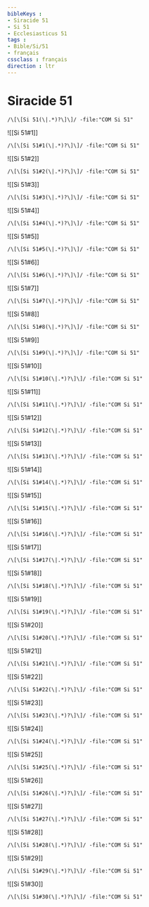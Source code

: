 ```yaml
---
bibleKeys : 
- Siracide 51
- Si 51
- Ecclesiasticus 51
tags : 
- Bible/Si/51
- français
cssclass : français
direction : ltr
---
```


# Siracide 51

```query
/\[\[Si 51(\|.*)?\]\]/ -file:"COM Si 51"
```



![[Si 51#1]]

```query
/\[\[Si 51#1(\|.*)?\]\]/ -file:"COM Si 51"
```

![[Si 51#2]]

```query
/\[\[Si 51#2(\|.*)?\]\]/ -file:"COM Si 51"
```

![[Si 51#3]]

```query
/\[\[Si 51#3(\|.*)?\]\]/ -file:"COM Si 51"
```

![[Si 51#4]]

```query
/\[\[Si 51#4(\|.*)?\]\]/ -file:"COM Si 51"
```

![[Si 51#5]]

```query
/\[\[Si 51#5(\|.*)?\]\]/ -file:"COM Si 51"
```

![[Si 51#6]]

```query
/\[\[Si 51#6(\|.*)?\]\]/ -file:"COM Si 51"
```

![[Si 51#7]]

```query
/\[\[Si 51#7(\|.*)?\]\]/ -file:"COM Si 51"
```

![[Si 51#8]]

```query
/\[\[Si 51#8(\|.*)?\]\]/ -file:"COM Si 51"
```

![[Si 51#9]]

```query
/\[\[Si 51#9(\|.*)?\]\]/ -file:"COM Si 51"
```

![[Si 51#10]]

```query
/\[\[Si 51#10(\|.*)?\]\]/ -file:"COM Si 51"
```

![[Si 51#11]]

```query
/\[\[Si 51#11(\|.*)?\]\]/ -file:"COM Si 51"
```

![[Si 51#12]]

```query
/\[\[Si 51#12(\|.*)?\]\]/ -file:"COM Si 51"
```

![[Si 51#13]]

```query
/\[\[Si 51#13(\|.*)?\]\]/ -file:"COM Si 51"
```

![[Si 51#14]]

```query
/\[\[Si 51#14(\|.*)?\]\]/ -file:"COM Si 51"
```

![[Si 51#15]]

```query
/\[\[Si 51#15(\|.*)?\]\]/ -file:"COM Si 51"
```

![[Si 51#16]]

```query
/\[\[Si 51#16(\|.*)?\]\]/ -file:"COM Si 51"
```

![[Si 51#17]]

```query
/\[\[Si 51#17(\|.*)?\]\]/ -file:"COM Si 51"
```

![[Si 51#18]]

```query
/\[\[Si 51#18(\|.*)?\]\]/ -file:"COM Si 51"
```

![[Si 51#19]]

```query
/\[\[Si 51#19(\|.*)?\]\]/ -file:"COM Si 51"
```

![[Si 51#20]]

```query
/\[\[Si 51#20(\|.*)?\]\]/ -file:"COM Si 51"
```

![[Si 51#21]]

```query
/\[\[Si 51#21(\|.*)?\]\]/ -file:"COM Si 51"
```

![[Si 51#22]]

```query
/\[\[Si 51#22(\|.*)?\]\]/ -file:"COM Si 51"
```

![[Si 51#23]]

```query
/\[\[Si 51#23(\|.*)?\]\]/ -file:"COM Si 51"
```

![[Si 51#24]]

```query
/\[\[Si 51#24(\|.*)?\]\]/ -file:"COM Si 51"
```

![[Si 51#25]]

```query
/\[\[Si 51#25(\|.*)?\]\]/ -file:"COM Si 51"
```

![[Si 51#26]]

```query
/\[\[Si 51#26(\|.*)?\]\]/ -file:"COM Si 51"
```

![[Si 51#27]]

```query
/\[\[Si 51#27(\|.*)?\]\]/ -file:"COM Si 51"
```

![[Si 51#28]]

```query
/\[\[Si 51#28(\|.*)?\]\]/ -file:"COM Si 51"
```

![[Si 51#29]]

```query
/\[\[Si 51#29(\|.*)?\]\]/ -file:"COM Si 51"
```

![[Si 51#30]]

```query
/\[\[Si 51#30(\|.*)?\]\]/ -file:"COM Si 51"
```

